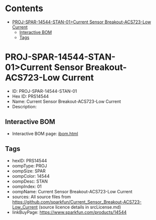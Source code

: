 



Contents
========

* [PROJ-SPAR-14544-STAN-01>Current Sensor Breakout-ACS723-Low Current](#proj-spar-14544-stan-01current-sensor-breakout-acs723-low-current)
	* [Interactive BOM](#interactive-bom)
	* [Tags](#tags)

# PROJ-SPAR-14544-STAN-01>Current Sensor Breakout-ACS723-Low Current

- ID: PROJ-SPAR-14544-STAN-01
- Hex ID: PRS14544
- Name: Current Sensor Breakout-ACS723-Low Current
- Description: 

## Interactive BOM

- Interactive BOM page: [ibom.html](kicad/bom/ibom.html)

## Tags

- hexID: PRS14544
- oompType: PROJ
- oompSize: SPAR
- oompColor: 14544
- oompDesc: STAN
- oompIndex: 01
- oompName: Current Sensor Breakout-ACS723-Low Current
- sources: All source files from https://github.com/sparkfun/Current_Sensor_Breakout-ACS723-Low_Current (source licence details in srcLicense.md)
- linkBuyPage: https://www.sparkfun.com/products/14544

